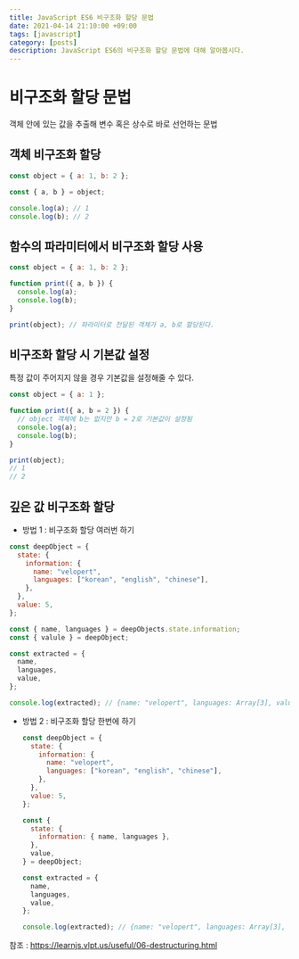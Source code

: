 ```yaml
---
title: JavaScript ES6 비구조화 할당 문법
date: 2021-04-14 21:10:00 +09:00
tags: [javascript]
category: [posts]
description: JavaScript ES6의 비구조화 할당 문법에 대해 알아봅시다.
---
```


# 비구조화 할당 문법

객체 안에 있는 값을 추출해 변수 혹은 상수로 바로 선언하는 문법

## 객체 비구조화 할당

```javascript
const object = { a: 1, b: 2 };

const { a, b } = object;

console.log(a); // 1
console.log(b); // 2
```

## 함수의 파라미터에서 비구조화 할당 사용

```javascript
const object = { a: 1, b: 2 };

function print({ a, b }) {
  console.log(a);
  console.log(b);
}

print(object); // 파라미터로 전달된 객체가 a, b로 할당된다.
```

## 비구조화 할당 시 기본값 설정

특정 값이 주어지지 않을 경우 기본값을 설정해줄 수 있다.

```javascript
const object = { a: 1 };

function print({ a, b = 2 }) {
  // object 객체에 b는 없지만 b = 2로 기본값이 설정됨
  console.log(a);
  console.log(b);
}

print(object);
// 1
// 2
```

## 깊은 값 비구조화 할당

- 방법 1 : 비구조화 할당 여러번 하기

```javascript
const deepObject = {
  state: {
    information: {
      name: "velopert",
      languages: ["korean", "english", "chinese"],
    },
  },
  value: 5,
};

const { name, languages } = deepObjects.state.information;
const { valule } = deepObject;

const extracted = {
  name,
  languages,
  value,
};

console.log(extracted); // {name: "velopert", languages: Array[3], value: 5}
```

- 방법 2 : 비구조화 할당 한번에 하기

  ```javascript
  const deepObject = {
    state: {
      information: {
        name: "velopert",
        languages: ["korean", "english", "chinese"],
      },
    },
    value: 5,
  };

  const {
    state: {
      information: { name, languages },
    },
    value,
  } = deepObject;

  const extracted = {
    name,
    languages,
    value,
  };

  console.log(extracted); // {name: "velopert", languages: Array[3], value: 5}
  ```

참조 : https://learnjs.vlpt.us/useful/06-destructuring.html
